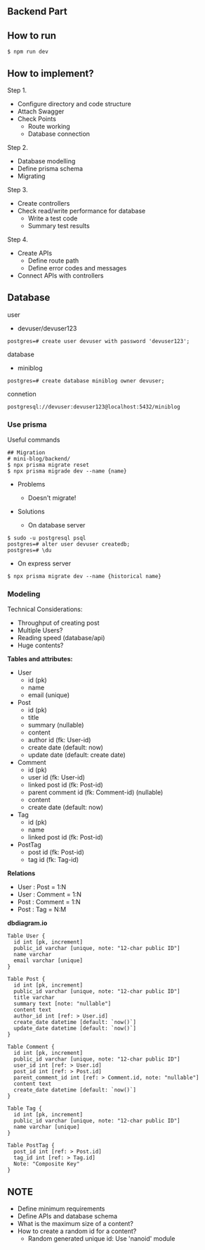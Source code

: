 ## Backend Part

## How to run
```shell
$ npm run dev
```

## How to implement?
Step 1.
- Configure directory and code structure
- Attach Swagger
- Check Points
  - Route working
  - Database connection

Step 2. 
- Database modelling
- Define prisma schema
- Migrating

Step 3.
- Create controllers
- Check read/write performance for database
  - Write a test code
  - Summary test results

Step 4.
- Create APIs
  - Define route path
  - Define error codes and messages
- Connect APIs with controllers


## Database

user
- devuser/devuser123
```shell
postgres=# create user devuser with password 'devuser123';
```

database
- miniblog
```shell
postgres=# create database miniblog owner devuser;
```

connetion
```shell
postgresql://devuser:devuser123@localhost:5432/miniblog
```


### Use prisma
Useful commands
```shell
## Migration
# mini-blog/backend/
$ npx prisma migrate reset
$ npx prisma migrade dev --name {name}
```

- Problems
  - Doesn't migrate!

- Solutions
  - On database server
```shell
$ sudo -u postgresql psql
postgres=# alter user devuser createdb;
postgres=# \du
```

  - On express server
```shell
$ npx prisma migrate dev --name {historical name}
```

### Modeling
Technical Considerations:
- Throughput of creating post
- Multiple Users?
- Reading speed (database/api)
- Huge contents?

**Tables and attributes:**
- User
  - id (pk)
  - name
  - email (unique)
- Post
  - id (pk)
  - title
  - summary (nullable)
  - content
  - author id (fk: User-id)
  - create date (default: now)
  - update date (default: create date)
- Comment
  - id (pk)
  - user id (fk: User-id)
  - linked post id (fk: Post-id)
  - parent comment id (fk: Comment-id) (nullable)
  - content
  - create date (default: now)
- Tag
  - id (pk)
  - name
  - linked post id (fk: Post-id)
- PostTag
  - post id (fk: Post-id)
  - tag id (fk: Tag-id)

**Relations**
- User : Post = 1:N
- User : Comment = 1:N
- Post : Comment = 1:N
- Post : Tag = N:M


**dbdiagram.io**
```
Table User {
  id int [pk, increment]
  public_id varchar [unique, note: "12-char public ID"]
  name varchar
  email varchar [unique]
}

Table Post {
  id int [pk, increment]
  public_id varchar [unique, note: "12-char public ID"]
  title varchar
  summary text [note: "nullable"]
  content text
  author_id int [ref: > User.id]
  create_date datetime [default: `now()`]
  update_date datetime [default: `now()`]
}

Table Comment {
  id int [pk, increment]
  public_id varchar [unique, note: "12-char public ID"]
  user_id int [ref: > User.id]
  post_id int [ref: > Post.id]
  parent_comment_id int [ref: > Comment.id, note: "nullable"]
  content text
  create_date datetime [default: `now()`]
}

Table Tag {
  id int [pk, increment]
  public_id varchar [unique, note: "12-char public ID"]
  name varchar [unique]
}

Table PostTag {
  post_id int [ref: > Post.id]
  tag_id int [ref: > Tag.id]
  Note: "Composite Key"
}
```

## NOTE
- Define minimum requirements
- Define APIs and database schema
- What is the maximum size of a content?
- How to create a random id for a content? 
  - Random generated unique id: Use 'nanoid' module